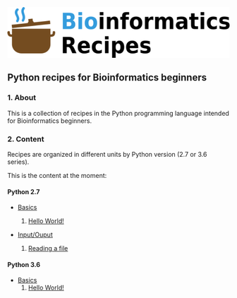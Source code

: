 ![Logo](media/recipes.png)

## Python recipes for Bioinformatics beginners

### 1. About

This is a collection of recipes in the Python programming language intended for Bioinformatics beginners.


### 2. Content

Recipes are organized in different units by Python version (2.7 or 3.6 series).

This is the content at the moment:

#### Python 2.7

* [Basics](2.7/basics/)
    1. [Hello World!](2.7/basics/1_Hello_World.md)

* [Input/Ouput](2.7/io/)
    1. [Reading a file](2.7/basics/1_Reading_a_file.md)

#### Python 3.6

* [Basics](3.6/basics/)
    1. [Hello World!](3.6/basics/1_Hello_World.md)